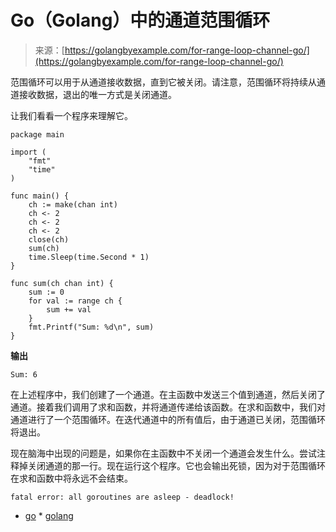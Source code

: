<!--yml

分类：未分类

日期：2024-10-13 06:24:50

-->

# Go（Golang）中的通道范围循环

> 来源：[https://golangbyexample.com/for-range-loop-channel-go/](https://golangbyexample.com/for-range-loop-channel-go/)

范围循环可以用于从通道接收数据，直到它被关闭。请注意，范围循环将持续从通道接收数据，退出的唯一方式是关闭通道。

让我们看看一个程序来理解它。

```
package main

import (
	"fmt"
	"time"
)

func main() {
	ch := make(chan int)
	ch <- 2
	ch <- 2
	ch <- 2
	close(ch)
	sum(ch)
	time.Sleep(time.Second * 1)
}

func sum(ch chan int) {
	sum := 0
	for val := range ch {
		sum += val
	}
	fmt.Printf("Sum: %d\n", sum)
}
```

**输出**

```
Sum: 6
```

在上述程序中，我们创建了一个通道。在主函数中发送三个值到通道，然后关闭了通道。接着我们调用了求和函数，并将通道传递给该函数。在求和函数中，我们对通道进行了一个范围循环。在迭代通道中的所有值后，由于通道已关闭，范围循环将退出。

现在脑海中出现的问题是，如果你在主函数中不关闭一个通道会发生什么。尝试注释掉关闭通道的那一行。现在运行这个程序。它也会输出死锁，因为对于范围循环在求和函数中将永远不会结束。

```
fatal error: all goroutines are asleep - deadlock!
```

+   [go](https://golangbyexample.com/tag/go/) *   [golang](https://golangbyexample.com/tag/golang/)
